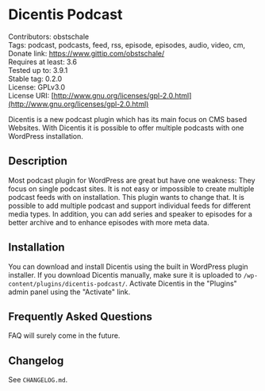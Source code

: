# Dicentis Podcast
Contributors: obstschale  
Tags: podcast, podcasts, feed, rss, episode, episodes, audio, video, cm,  
Donate link: https://www.gittip.com/obstschale/  
Requires at least: 3.6  
Tested up to: 3.9.1  
Stable tag: 0.2.0  
License: GPLv3.0  
License URI: [http://www.gnu.org/licenses/gpl-2.0.html](http://www.gnu.org/licenses/gpl-2.0.html)  

Dicentis is a new podcast plugin which has its main focus on CMS based Websites. With Dicentis it is possible to offer multiple podcasts with one WordPress installation.

## Description
Most podcast plugin for WordPress are great but have one weakness: They focus on single podcast sites. It is not easy or impossible to create multiple podcast feeds with on installation. This plugin wants to change that. It is possible to add multiple podcast and support individual feeds for different media types. In addition, you can add series and speaker to episodes for a better archive and to enhance episodes with more meta data.

## Installation
You can download and install Dicentis using the built in WordPress plugin installer. If you download Dicentis manually, make sure it is uploaded to `/wp-content/plugins/dicentis-podcast/`. Activate Dicentis in the \"Plugins\" admin panel using the \"Activate\" link.

## Frequently Asked Questions
FAQ will surely come in the future.

## Changelog
See `CHANGELOG.md`.